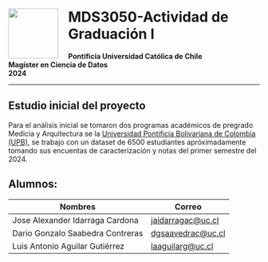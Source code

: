 # <img style="float: left; padding-right: 20px; width: 100px" src="https://upload.wikimedia.org/wikipedia/commons/thumb/8/84/Escudo_de_la_Pontificia_Universidad_Cat%C3%B3lica_de_Chile.svg/1920px-Escudo_de_la_Pontificia_Universidad_Cat%C3%B3lica_de_Chile.svg.png"> MDS3050-Actividad de Graduación I
**Pontificia Universidad Católica de Chile**<br>
**Magíster en Ciencia de Datos**<br>
**2024**<br>

----

## Estudio inicial del proyecto

Para el análisis inicial se tomaron dos programas académicos de pregrado Medicia y Arquitectura se la <a href="https://www.upb.edu.co" target="parent"> Universidad Pontificia Bolivariana de Colombia (UPB)</a>, se trabajo con un dataset de 6500 estudiantes apróximadamente tomando sus encuentas de caracterización y notas del primer semestre del 2024.

## Alumnos:

|             Nombres            |       Correo       |
|--------------------------------|--------------------|
|Jose Alexander Idarraga Cardona | jaidarragac@uc.cl  |
|Dario Gonzalo Saabedra Contreras| dgsaavedrac@uc.cl  |
|Luis Antonio Aguilar Gutiérrez  | laaguilarg@uc.cl   |

